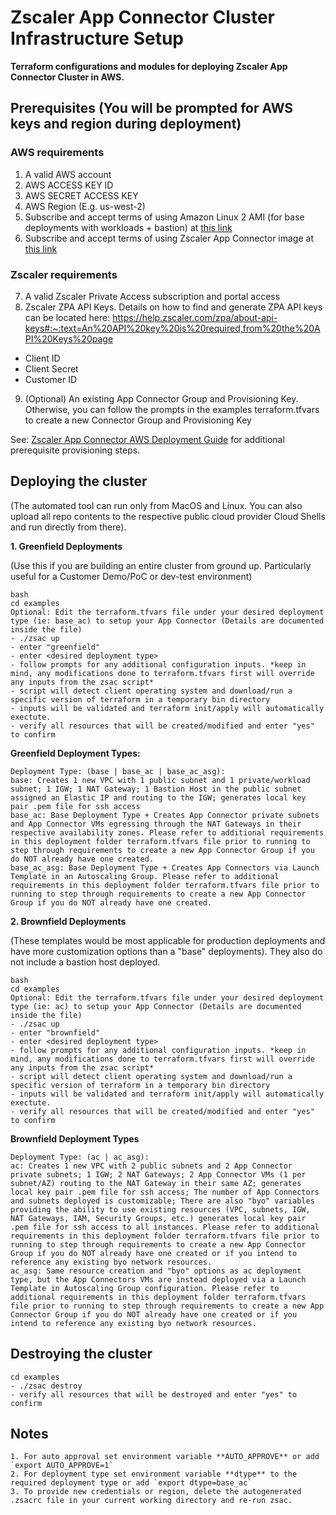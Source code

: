 # Zscaler App Connector Cluster Infrastructure Setup

**Terraform configurations and modules for deploying Zscaler App Connector Cluster in AWS.**

## Prerequisites (You will be prompted for AWS keys and region during deployment)

### AWS requirements
1. A valid AWS account
2. AWS ACCESS KEY ID
3. AWS SECRET ACCESS KEY
4. AWS Region (E.g. us-west-2)
5. Subscribe and accept terms of using Amazon Linux 2 AMI (for base deployments with workloads + bastion) at [this link](https://aws.amazon.com/marketplace/pp/prodview-zc4x2k7vt6rpu)
6. Subscribe and accept terms of using Zscaler App Connector image at [this link](https://aws.amazon.com/marketplace/pp/prodview-epy3md7fcvk4g)

### Zscaler requirements
7. A valid Zscaler Private Access subscription and portal access
8. Zscaler ZPA API Keys. Details on how to find and generate ZPA API keys can be located here: https://help.zscaler.com/zpa/about-api-keys#:~:text=An%20API%20key%20is%20required,from%20the%20API%20Keys%20page
- Client ID
- Client Secret
- Customer ID
9. (Optional) An existing App Connector Group and Provisioning Key. Otherwise, you can follow the prompts in the examples terraform.tfvars to create a new Connector Group and Provisioning Key

See: [Zscaler App Connector AWS Deployment Guide](https://help.zscaler.com/zpa/connector-deployment-guide-amazon-web-services) for additional prerequisite provisioning steps.

## Deploying the cluster
(The automated tool can run only from MacOS and Linux. You can also upload all repo contents to the respective public cloud provider Cloud Shells and run directly from there).   
 
**1. Greenfield Deployments**

(Use this if you are building an entire cluster from ground up.
 Particularly useful for a Customer Demo/PoC or dev-test environment)

```
bash
cd examples
Optional: Edit the terraform.tfvars file under your desired deployment type (ie: base_ac) to setup your App Connector (Details are documented inside the file)
- ./zsac up
- enter "greenfield"
- enter <desired deployment type>
- follow prompts for any additional configuration inputs. *keep in mind, any modifications done to terraform.tfvars first will override any inputs from the zsac script*
- script will detect client operating system and download/run a specific version of terraform in a temporary bin directory
- inputs will be validated and terraform init/apply will automatically exectute.
- verify all resources that will be created/modified and enter "yes" to confirm
```

**Greenfield Deployment Types:**

```
Deployment Type: (base | base_ac | base_ac_asg):
base: Creates 1 new VPC with 1 public subnet and 1 private/workload subnet; 1 IGW; 1 NAT Gateway; 1 Bastion Host in the public subnet assigned an Elastic IP and routing to the IGW; generates local key pair .pem file for ssh access
base_ac: Base Deployment Type + Creates App Connector private subnets and App Connector VMs egressing through the NAT Gateways in their respective availability zones. Please refer to additional requirements in this deployment folder terraform.tfvars file prior to running to step through requirements to create a new App Connector Group if you do NOT already have one created.
base_ac_asg: Base Deployment Type + Creates App Connectors via Launch Template in an Autoscaling Group. Please refer to additional requirements in this deployment folder terraform.tfvars file prior to running to step through requirements to create a new App Connector Group if you do NOT already have one created.
```

**2. Brownfield Deployments**

(These templates would be most applicable for production deployments and have more customization options than a "base" deployments). They also do not include a bastion host deployed.

```
bash
cd examples
Optional: Edit the terraform.tfvars file under your desired deployment type (ie: ac) to setup your App Connector (Details are documented inside the file)
- ./zsac up
- enter "brownfield"
- enter <desired deployment type>
- follow prompts for any additional configuration inputs. *keep in mind, any modifications done to terraform.tfvars first will override any inputs from the zsac script*
- script will detect client operating system and download/run a specific version of terraform in a temporary bin directory
- inputs will be validated and terraform init/apply will automatically exectute.
- verify all resources that will be created/modified and enter "yes" to confirm
```

**Brownfield Deployment Types**

```
Deployment Type: (ac | ac_asg):
ac: Creates 1 new VPC with 2 public subnets and 2 App Connector private subnets; 1 IGW; 2 NAT Gateways; 2 App Connector VMs (1 per subnet/AZ) routing to the NAT Gateway in their same AZ; generates local key pair .pem file for ssh access; The number of App Connectors and subnets deployed is customizable; There are also "byo" variables providing the ability to use existing resources (VPC, subnets, IGW, NAT Gateways, IAM, Security Groups, etc.) generates local key pair .pem file for ssh access to all instances. Please refer to additional requirements in this deployment folder terraform.tfvars file prior to running to step through requirements to create a new App Connector Group if you do NOT already have one created or if you intend to reference any existing byo network resources.
ac_asg: Same resource creation and "byo" options as ac deployment type, but the App Connectors VMs are instead deployed via a Launch Template in Autoscaling Group configuration. Please refer to additional requirements in this deployment folder terraform.tfvars file prior to running to step through requirements to create a new App Connector Group if you do NOT already have one created or if you intend to reference any existing byo network resources.
```

## Destroying the cluster
```
cd examples
- ./zsac destroy
- verify all resources that will be destroyed and enter "yes" to confirm
```

## Notes
```
1. For auto approval set environment variable **AUTO_APPROVE** or add `export AUTO_APPROVE=1`
2. For deployment type set environment variable **dtype** to the required deployment type or add `export dtype=base_ac`
3. To provide new credentials or region, delete the autogenerated .zsacrc file in your current working directory and re-run zsac.
```